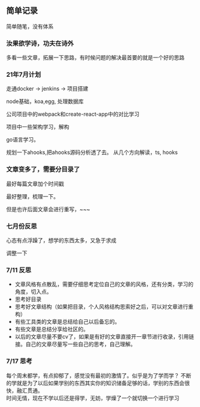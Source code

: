 ## 简单记录

简单随笔，没有体系

### 汝果欲学诗，功夫在诗外   
多看一些文章，拓展一下思路，有时候问题的解决最首要的就是一个好的思路



### 21年7月计划

走通docker -> jenkins -> 项目搭建

node基础，koa,egg, 处理数据库

公司项目中的webpack和create-react-app中的对比学习

项目中一些架构学习，解构

go语言学习。

规划一下ahooks,把ahooks源码分析透了去。
从几个方向解读，ts, hooks



### 文章变多了，需要分目录了

最好每篇文章加个时间戳

最好整理，梳理一下。

但是也许后面文章会进行重写，~~~





###  七月份反思
心态有点浮躁了，想学的东西太多，又急于求成

调整一下


### 7/11 反思
- 文章风格有点散乱，需要仔细思考定位自己的文章的风格，还有分类，学习的角度，切入点。
- 思考好目录
- 思考好文章结构（如果把目录，个人风格结构思索好之后，可以对文章进行重构）
- 有些工具类的文章是总结给自己以后备忘的。
- 有些文章是总结分享给社区的。
- 以后的文章尽量不要cv了，如果是有好的文章直接开一章节进行收录，引用链接。自己的文章尽量写一些自己的思考，自己理解。



### 7/17 思考
每个周末都学，有点抑郁了，感觉没有最初的激情了。似乎是为了学而学？ 
不断的学就是为了以后如果学别的东西其实你的知识储备足够的话，学别的东西会很快，融汇贯通。  
时间无情，现在不学以后还是得学，无妨，学燥了一个就切换一个进行学习

